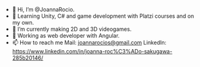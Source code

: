 - 👋 Hi, I’m @JoannaRocio.
- 👀 Learning Unity, C# and game development with Platzi courses and on my own.
- 🌱 I’m currently making 2D and 3D videogames. 
- 💞️ Working as web developer with Angular.
- 📫 How to reach me 
Mail: joannarocios@gmail.com
LinkedIn: https://www.linkedin.com/in/joanna-roc%C3%ADo-sakugawa-285b20146/
